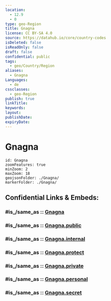 ```yaml
---
location:
  - 12.9
  - 0
type: geo-Region
title: Gnagna
license: CC BY-SA 4.0
source: https://datahub.io/core/country-codes
isDeleted: false
isReadOnly: false
draft: false
confidential: public
tags:
  - geo/Country/Region
aliases:
  - Gnagna
Languages:
  - de
cssclasses:
  - geo-Region
publish: true
linkTitle:
keywords:
layout:
publishDate:
expiryDate:
---
```


# Gnagna

```leaflet
id: Gnagna
zoomFeatures: true 
minZoom: 2 
maxZoom: 18
geojsonFolder: ./Gnagna/
markerFolder: ./Gnagna/
```


## Confidential Links & Embeds: 

### #is_/same_as :: [Gnagna](/_Standards/Earth/Continent/Africa/Africa~West/Burkina_Faso/Regions~Burkina_Faso/Est/counties~Est/Gnagna.md) 

### #is_/same_as :: [Gnagna.public](/_public/Earth/Continent/Africa/Africa~West/Burkina_Faso/Regions~Burkina_Faso/Est/counties~Est/Gnagna.public.md) 

### #is_/same_as :: [Gnagna.internal](/_internal/Earth/Continent/Africa/Africa~West/Burkina_Faso/Regions~Burkina_Faso/Est/counties~Est/Gnagna.internal.md) 

### #is_/same_as :: [Gnagna.protect](/_protect/Earth/Continent/Africa/Africa~West/Burkina_Faso/Regions~Burkina_Faso/Est/counties~Est/Gnagna.protect.md) 

### #is_/same_as :: [Gnagna.private](/_private/Earth/Continent/Africa/Africa~West/Burkina_Faso/Regions~Burkina_Faso/Est/counties~Est/Gnagna.private.md) 

### #is_/same_as :: [Gnagna.personal](/_personal/Earth/Continent/Africa/Africa~West/Burkina_Faso/Regions~Burkina_Faso/Est/counties~Est/Gnagna.personal.md) 

### #is_/same_as :: [Gnagna.secret](/_secret/Earth/Continent/Africa/Africa~West/Burkina_Faso/Regions~Burkina_Faso/Est/counties~Est/Gnagna.secret.md)

